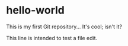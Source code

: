 # hello-world
This is my first Git repository... It's cool; isn't it?

This line is intended to test a file edit.
